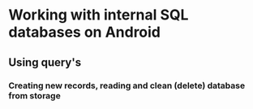 # Working with internal SQL databases on Android

## Using query's

### Creating new records, reading and clean (delete) database from storage
